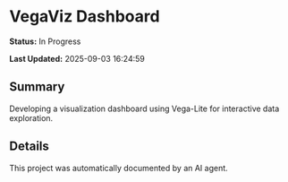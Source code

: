 # VegaViz Dashboard

**Status:** In Progress

**Last Updated:** 2025-09-03 16:24:59

## Summary

Developing a visualization dashboard using Vega-Lite for interactive data exploration.

## Details

This project was automatically documented by an AI agent.
